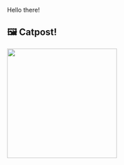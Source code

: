 Hello there!



## 🖼️ Catpost!

<sub>
    <img src="https://cdn2.thecatapi.com/images/MTYxMzExMg.jpg" height="256">
</sub>

